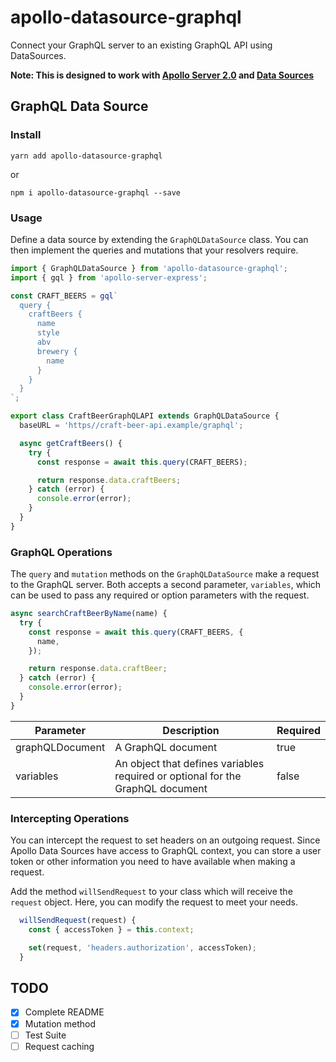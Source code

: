 # apollo-datasource-graphql

Connect your GraphQL server to an existing GraphQL API using DataSources.

**Note: This is designed to work with  [Apollo Server 2.0](https://www.apollographql.com/docs/apollo-server/whats-new.html) and [Data Sources](https://www.apollographql.com/docs/apollo-server/features/data-sources.html)**

## GraphQL Data Source

### Install

```
yarn add apollo-datasource-graphql
```

or

```
npm i apollo-datasource-graphql --save
```

### Usage

Define a data source by extending the `GraphQLDataSource` class. You can then implement the queries and mutations that your resolvers require.


```javascript
import { GraphQLDataSource } from 'apollo-datasource-graphql';
import { gql } from 'apollo-server-express';

const CRAFT_BEERS = gql`
  query {
    craftBeers {
      name
      style
      abv
      brewery {
        name
      }
    }
  }
`;

export class CraftBeerGraphQLAPI extends GraphQLDataSource {
  baseURL = 'https//craft-beer-api.example/graphql';

  async getCraftBeers() {
    try {
      const response = await this.query(CRAFT_BEERS);

      return response.data.craftBeers;
    } catch (error) {
      console.error(error);
    }
  }
}
```

### GraphQL Operations

The `query` and `mutation` methods on the `GraphQLDataSource` make a request to the GraphQL server. Both accepts a second parameter, `variables`, which can be used to pass any required or option parameters with the request.

```javascript
async searchCraftBeerByName(name) {
  try {
    const response = await this.query(CRAFT_BEERS, {
      name,
    });

    return response.data.craftBeer;
  } catch (error) {
    console.error(error);
  }
}
```
|Parameter   |Description   |Required|
|---|---|---|
|graphQLDocument|A GraphQL document|true|
|variables|An object that defines variables required or optional for the GraphQL document|false|

### Intercepting Operations

You can intercept the request to set headers on an outgoing request. Since Apollo Data Sources have access to GraphQL context, you can store a user token or other information you need to have available when making a request.

Add the method `willSendRequest` to your class which will receive the `request` object. Here, you can modify the request to meet your needs.

```javascript
  willSendRequest(request) {
    const { accessToken } = this.context;

    set(request, 'headers.authorization', accessToken);
  }
```

## TODO

- [x] Complete README
- [x] Mutation method
- [ ] Test Suite
- [ ] Request caching
